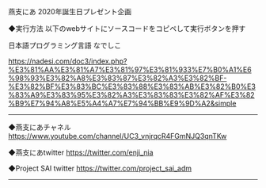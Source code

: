 燕支にあ 2020年誕生日プレゼント企画


◆実行方法
以下のwebサイトにソースコードをコピペして実行ボタンを押す

日本語プログラミング言語 なでしこ

https://nadesi.com/doc3/index.php?%E3%81%AA%E3%81%A7%E3%81%97%E3%81%933%E7%B0%A1%E6%98%93%E3%82%A8%E3%83%87%E3%82%A3%E3%82%BF-%E3%82%BF%E3%83%BC%E3%83%88%E3%83%AB%E3%82%B0%E3%83%A9%E3%83%95%E3%82%A3%E3%83%83%E3%82%AF%E3%82%B9%E7%94%A8%E5%A4%A7%E7%94%BB%E9%9D%A2&simple

----------------------------------------------------------

◆燕支にあチャネル
https://www.youtube.com/channel/UC3_vnjrqcR4FGmNJQ3qnTKw

◆燕支にあtwitter
https://twitter.com/enji_nia

◆Project SAI twitter
https://twitter.com/project_sai_adm

----------------------------------------------------------
